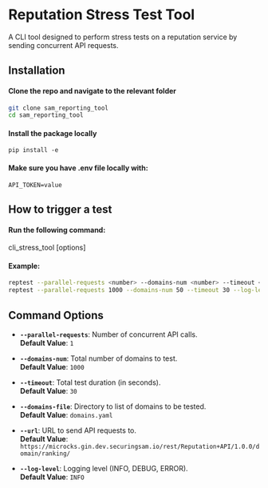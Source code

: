 
# **Reputation Stress Test Tool**

A CLI tool designed to perform stress tests on a reputation service by sending concurrent API requests.

## Installation 

#### Clone the repo and navigate to the relevant folder
```bash
git clone sam_reporting_tool
cd sam_reporting_tool
```

#### Install the package locally
`pip install -e`

#### Make sure you have .env file locally with: 
`API_TOKEN=value`

## How to trigger a test

#### Run the following command:

cli_stress_tool [options]

#### Example:
```bash
reptest --parallel-requests <number> --domains-num <number> --timeout <seconds> --log-level <level>
reptest --parallel-requests 1000 --domains-num 50 --timeout 30 --log-level INFO
```

## Command Options

- **`--parallel-requests`**: Number of concurrent API calls.  
  **Default Value**: `1`

- **`--domains-num`**: Total number of domains to test.  
  **Default Value**: `1000`

- **`--timeout`**: Total test duration (in seconds).  
  **Default Value**: `30`

- **`--domains-file`**: Directory to list of domains to be tested.  
  **Default Value**: `domains.yaml`

- **`--url`**: URL to send API requests to.  
  **Default Value**: `https://microcks.gin.dev.securingsam.io/rest/Reputation+API/1.0.0/domain/ranking/`

- **`--log-level`**: Logging level (INFO, DEBUG, ERROR).  
  **Default Value**: `INFO`
